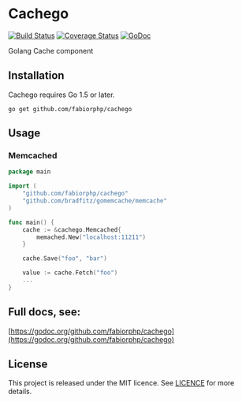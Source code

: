 # Cachego
[![Build Status](https://img.shields.io/travis/fabiorphp/cachego/master.svg?style=flat-square)](https://travis-ci.org/fabiorphp/cachego)
[![Coverage Status](https://img.shields.io/coveralls/fabiorphp/cachego/master.svg?style=flat-square)](https://coveralls.io/github/fabiorphp/cachego?branch=master)
[![GoDoc](https://img.shields.io/badge/godoc-reference-5272B4.svg?style=flat-square)](https://godoc.org/github.com/fabiorphp/cachego)

Golang Cache component

## Installation
Cachego requires Go 1.5 or later.
```
go get github.com/fabiorphp/cachego
```

## Usage

### Memcached
```go
package main

import (
    "github.com/fabiorphp/cachego"
	"github.com/bradfitz/gomemcache/memcache"
)

func main() {
    cache := &cachego.Memcached{
        memached.New("localhost:11211")
    }

    cache.Save("foo", "bar")

    value := cache.Fetch("foo")
    ...
}
```

## Full docs, see:
[https://godoc.org/github.com/fabiorphp/cachego](https://godoc.org/github.com/fabiorphp/cachego)

## License
This project is released under the MIT licence. See [LICENCE](https://github.com/fabiorphp/cachego/blob/master/LICENSE) for more details.
